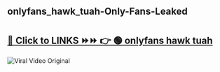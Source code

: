 
 ## onlyfans_hawk_tuah-Only-Fans-Leaked

# <h2><a href="https://clipsfans.com/onlyfans_hawk_tuah&ref=git">🔗 Click to LINKS ⏩⏩ 👉 🟢 onlyfans hawk tuah </a></h2>

<a href="https://clipsfans.com/onlyfans_hawk_tuah&ref=git" rel="nofollow" data-target="animated-image.originalLink"><img src="https://i.ibb.co.com/xMMVF88/686577567.gif" alt="Viral Video Original" style="max-width: 100%; display: inline-block;" data-target="animated-image.originalImage"></a>
